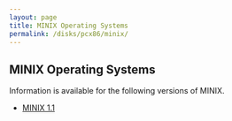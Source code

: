 ```yaml
---
layout: page
title: MINIX Operating Systems
permalink: /disks/pcx86/minix/
---
```


MINIX Operating Systems
-----------------------

Information is available for the following versions of MINIX.

* [MINIX 1.1](1.1/)
